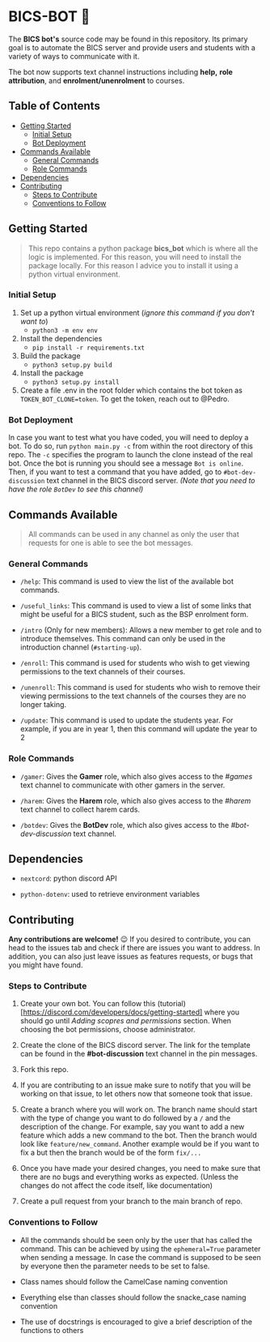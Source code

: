 # BICS-BOT 🤖
The **BICS bot's** source code may be found in this repository. Its primary goal is to automate the BICS server and provide users and students with a variety of ways to communicate with it.

The bot now supports text channel instructions including **help,** **role attribution**, and **enrolment/unenrolment** to courses.

## Table of Contents
- [Getting Started](#getting-started)
    - [Initial Setup](#initial-setup)
    - [Bot Deployment](#bot-deployment)
- [Commands Available](#commands-available)
    - [General Commands](#general-commands)
    - [Role Commands](#role-commands)
- [Dependencies](#dependencies)
- [Contributing](#contributing)
    - [Steps to Contribute](#steps-to-contribute)
    - [Conventions to Follow](#conventions-to-follow)

## Getting Started
> This repo contains a python package **bics_bot** which is where all the logic is implemented. For this reason, you will need to install the package locally.
For this reason I advice you to install it using a python virtual environment.

### Initial Setup
1. Set up a python virtual environment (*ignore this command if you don't want to*)
    - `python3 -m env env`
1. Install the dependencies
    - `pip install -r requirements.txt`
1. Build the package
    - `python3 setup.py build`
1. Install the package
    - `python3 setup.py install`
1. Create a file .env in the root folder which contains the bot token as `TOKEN_BOT_CLONE=token`. To get the token, reach out to @Pedro. 

### Bot Deployment
In case you want to test what you have coded, you will need to deploy a bot. To do so, run `python main.py -c` from within the root directory of this repo. The `-c` specifies the program to launch the clone instead of the real bot.
Once the bot is running you should see a message `Bot is online`. 
Then, if you want to test a command that you have added, go to `#bot-dev-discussion` text channel in the BICS discord server. *(Note that you need to have the role `BotDev` to see this channel)*


## Commands Available
> All commands can be used in any channel as only the user that requests for one is able to see the bot messages.

### General Commands
- `/help`: This command is used to view the list of the available bot commands.
  
- `/useful_links`: This command is used to view a list of some links that might be useful for a BICS student, such as the BSP enrolment form.

- `/intro` (Only for new members): Allows a new member to get role and to introduce themselves. This command can only be used in the introduction channel (`#starting-up`).

- `/enroll`: This command is used for students who wish to get viewing permissions to the text channels of their courses.

- `/unenroll`: This command is used for students who wish to remove their viewing permissions to the text channels of the courses they are no longer taking.

- `/update`: This command is used to update the students year. For example, if you are in year 1, then this command will update the year to 2

### Role Commands

- `/gamer`: Gives the **Gamer** role, which also gives access to the *#games* text channel to communicate with other gamers in the server.

- `/harem`: Gives the **Harem** role, which also gives access to the *#harem* text channel to collect harem cards.

- `/botdev`: Gives the **BotDev** role, which also gives access to the *#bot-dev-discussion* text channel.


## Dependencies
- `nextcord`: python discord API

- `python-dotenv`: used to retrieve environment variables

## Contributing
**Any contributions are welcome!** 😉 If you desired to contribute, you can head to the issues tab and check if there are issues you want to 
address. In addition, you can also just leave issues as features requests, or bugs that you might have found.

### Steps to Contribute
1. Create your own bot. You can follow this (tutorial)[https://discord.com/developers/docs/getting-started] where you should go until *Adding scopres and permissions* section. When choosing the bot permissions, choose administrator.

1. Create the clone of the BICS discord server. The link for the template can be found in the **#bot-discussion** text channel in the pin messages.

1. Fork this repo.

1. If you are contributing to an issue make sure to notify that you will be working on that issue, to let others now that someone took that issue.

1. Create a branch where you will work on. The branch name should start with the type of change you want to do followed by a `/` and the description of the change. For example, say you want to add a new feature which adds a new command to the bot. Then the branch would look like `feature/new_command`. Another example would be if you want
to fix a but then the branch would be of the form `fix/...`

1. Once you have made your desired changes, you need to make sure that there are no bugs and everything works as expected. (Unless the changes do not affect the code itself, like documentation)

1. Create a pull request from your branch to the main branch of repo.

### Conventions to Follow
- All the commands should be seen only by the user that has called the command. This can be achieved by using the `ephemeral=True` parameter when sending a message. 
In case the command is supposed to be seen by everyone then the parameter needs to be set to false.

- Class names should follow the CamelCase naming convention

- Everything else than classes should follow the snacke_case naming convention

- The use of docstrings is encouraged to give a brief description of the functions to others 
